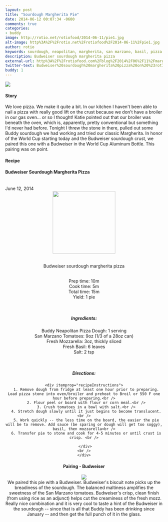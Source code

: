 ```yaml
---
layout: post
title: "Sourdough Margherita Pie"
date: 2014-06-12 00:07:34 -0600
comments: true
categories: 
- buddy
image: http://rotio.net/rotiofood/2014-06-11/pie1.jpg
alt-image: http%3A%2F%2Frotio.net%2Frotiofood%2F2014-06-11%2Fpie1.jpg
author: rotio
keywords: sourdough, neapolitan, margherita, san marzano, basil, pizza
description: Budweiser sourdough margherita pizza
external-url: http%3A%2F%2Frotiofood.com%2Fblog%2F2014%2F06%2F11%2Fmargherita-pizza%2F
twitter-text: Budweiser%20sourdough%20margherita%20pizza%20on%20%23rotiofood
buddy: 1
---
```

<!-- more -->
<img src="http://rotio.net/rotiofood/2014-06-11/pie1.jpg" />
<a href="https://plus.google.com/107103100819027957630?rel=author" style="display:none">{{page.author }}</a>

<h4>Story</b> </h4>
 <div>
	<p>We love pizza. We make it quite a bit. In our kitchen I haven't been able to nail a pizza with really good lift on the crust because we don't have a broiler in our gas oven... or so I thought! Katie pointed out that our broiler was beneath the oven, which is, apparently, pretty conventional but something I'd never had before. Tonight I threw the stone in there, pulled out some Buddy sourdough we had working and tried our classic Margherita. In honor of the World Cup starting today and the Budweiser sourdough crust, we paired this one with a Budweiser in the World Cup Aluminum Bottle. This pairing was on point.</p>  
  </div>
<h4>Recipe</b> </h4> 
  <div itemscope itemtype="http://schema.org/Recipe" >
  <h4 itemprop="name">Budweiser Sourdough Margherita Pizza</h4>
  
  <br />
    June 12, 2014
<center>
  <img itemprop="image" width="200px"  src="http://rotio.net/rotiofood/2014-06-11/pie1.jpg" />
  
  <br /><span itemprop="description">Budweiser sourdough margherita pizza</span><br />

  <br />Prep time: <time datetime="PT0H10M" itemprop="prepTime">10m</time>
  <br />Cook time: <time datetime="PT0H5M" itemprop="cookTime">5m</time>
  <br />Total time: <time datetime="PT0H215M" itemprop="totalTime">15m</time>
  <br />Yield: <span itemprop="recipeYield">1 pie</span>
  
  <br />
  
 <h5>Ingredients:</h5>
    <span itemprop="ingredients" itemscope itemtype="http://schema.org/ingredients">
      <span itemprop="name">Buddy Neapolitan Pizza Dough</span>: 
      <span itemprop="amount">1 serving</span>
    </span><br />
	<span itemprop="ingredients" itemscope itemtype="http://schema.org/ingredients">
      <span itemprop="name">San Marzano Tomatoes</span>: 
      <span itemprop="amount">9oz</span> (1/3 of a 28oz can)
    </span><br />
    <span itemprop="ingredients" itemscope itemtype="http://schema.org/ingredients">
      <span itemprop="name">Fresh Mozzarella</span>:
      <span itemprop="amount">3oz</span>, thickly sliced
    </span><br />
	<span itemprop="ingredients" itemscope itemtype="http://schema.org/ingredients">
      <span itemprop="name">Fresh Basil</span>:
      <span itemprop="amount">6 leaves</span>
    </span><br />
	<span itemprop="ingredients" itemscope itemtype="http://schema.org/ingredients">
      <span itemprop="name">Salt</span>:
      <span itemprop="amount">2 tsp</span>
    </span><br />
	
	
  <br /><h5>Directions:</h5>
	
    <div itemprop="recipeInstructions">
	  1. Remove dough from fridge at least one hour prior to preparing. Load pizza stone into oven/broiler and preheat to Broil or 550 F one hour before preparing.<br />
	  2. Flour peel or board with flour or corn meal.<br />
	  3. Crush tomatoes in a bowl with salt.<br />
	  4. Stretch dough slowly until it just begins to become translucent. <br />
	  5. Work quickly -- the less time on the board, the easier the pie will be to remove. Add sauce (be sparing or dough will get too soggy), basil, then mozzarella<br />
	  6. Transfer pie to stone and cook for 4-5 minutes or until crust is crisp. <br />
	 
	 </div>
	<br />
	</div>
<h4>Pairing - Budweiser</b> </h4> 
	<div>
	<img src="http://rotio.net/rotiofood/2014-06-11/budweiser.jpg" />
	<br/>
	We paired this pie with a Budweiser. Budweiser's biscuit note picks up the breadiness of the sourdough. The balanced maltiness amplifies the sweetness of the San Marzano tomatoes. Budweiser's crisp, clean finish (from using rice as an adjunct) helps cut the creaminess of the fresh mozz. Really nice combination and it is very cool to taste a hint of the Budweiser in the sourdough -- since that is all that Buddy has been drinking since January -- and then get the full punch of it in the glass.
	</div>
</div>


